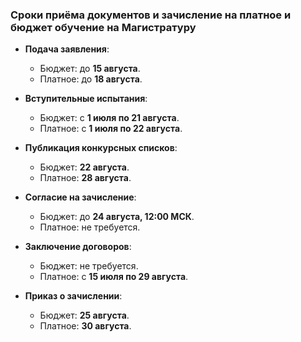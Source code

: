 ### Сроки приёма документов и зачисление на платное и бюджет обучение на Магистратуру

- **Подача заявления**:
  - Бюджет: до **15 августа**.
  - Платное: до **18 августа**.

- **Вступительные испытания**:
  - Бюджет: с **1 июля по 21 августа**.
  - Платное: с **1 июля по 22 августа**.

- **Публикация конкурсных списков**:
  - Бюджет: **22 августа**.
  - Платное: **28 августа**.

- **Согласие на зачисление**:
  - Бюджет: до **24 августа, 12:00 МСК**.
  - Платное: не требуется.

- **Заключение договоров**:
  - Бюджет: не требуется.
  - Платное: с **15 июля по 29 августа**.

- **Приказ о зачислении**:
  - Бюджет: **25 августа**.
  - Платное: **30 августа**.